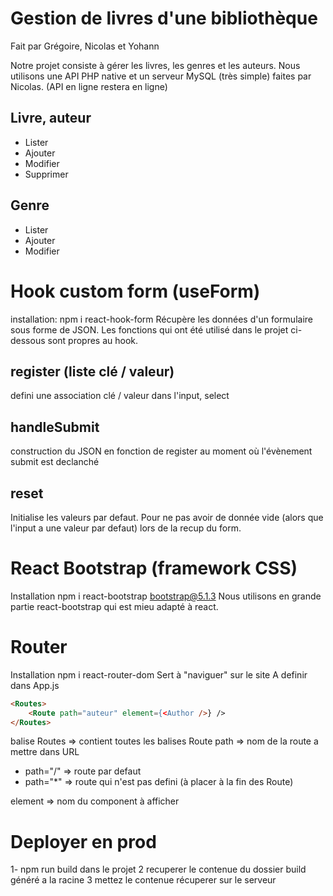 # Gestion de livres d'une bibliothèque
Fait par Grégoire, Nicolas et Yohann

Notre projet consiste à gérer les livres, les genres et les auteurs.
Nous utilisons une API PHP native et un serveur MySQL (très simple) faites par Nicolas.
(API en ligne restera en ligne)

## Livre, auteur
<ul>
    <li>Lister</li>
    <li>Ajouter</li>
    <li>Modifier</li>
    <li>Supprimer</li>
</ul>

## Genre
<ul>
    <li>Lister</li>
    <li>Ajouter</li>
    <li>Modifier</li>
</ul>

# Hook custom form (useForm)
installation: npm i react-hook-form
Récupère les données d'un formulaire sous forme de JSON.
Les fonctions qui ont été utilisé dans le projet ci-dessous sont propres au hook.

## register (liste clé / valeur)
defini une association clé / valeur dans l'input, select

## handleSubmit
construction du JSON en fonction de register au moment où l'évènement submit est declanché

## reset
Initialise les valeurs par defaut. 
Pour ne pas avoir de donnée vide (alors que l'input a une valeur par defaut) lors de la recup du form.

# React Bootstrap (framework CSS)
Installation npm i react-bootstrap bootstrap@5.1.3
Nous utilisons en grande partie react-bootstrap qui est mieu adapté à react.

# Router
Installation npm i react-router-dom
Sert à "naviguer" sur le site
A definir dans App.js

``` HTML
<Routes>
    <Route path="auteur" element={<Author />} />
</Routes>
```
balise Routes => contient toutes les balises Route
path => nom de la route a mettre dans URL 

<ul>
    <li>path="/" => route par defaut</li>
    <li>path="*" => route qui n'est pas defini (à placer à la fin des Route)</li>
</ul>

element => nom du component à afficher

# Deployer en prod

1- npm run build dans le projet
2 recuperer le contenue du dossier build généré a la racine
3 mettez le contenue récuperer sur le serveur